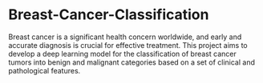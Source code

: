 # Breast-Cancer-Classification
Breast cancer is a significant health concern worldwide, and early and accurate diagnosis is crucial for effective treatment. This project aims to develop a deep learning model for the classification of breast cancer tumors into benign and malignant categories based on a set of clinical and pathological features.
